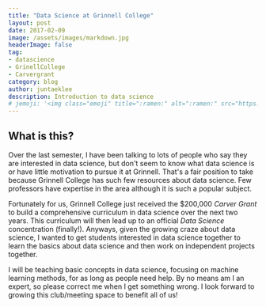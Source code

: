 ```yaml
---
title: "Data Science at Grinnell College"
layout: post
date: 2017-02-09
image: /assets/images/markdown.jpg
headerImage: false
tag:
- datascience
- GrinellCollege
- Carvergrant
category: blog
author: juntaeklee
description: Introduction to data science 
# jemoji: '<img class="emoji" title=":ramen:" alt=":ramen:" src="https://assets.github.com/images/icons/emoji/unicode/1f35c.png" height="20" width="20" align="absmiddle">'
---
```


## What is this?  

Over the last semester, I have been talking to lots of people who say they are interested in data science, but don't seem to know what data science is or have little motivation to pursue it at Grinnell. That's a fair position to take because Grinnell College has such few resources about data science. Few professors have expertise in the area although it is such a popular subject.

Fortunately for us, Grinnell College just received the $200,000 *Carver Grant* to build a comprehensive curriculum in data science over the next two years. This curriculum will then lead up to an official *Data Science* concentration (finally!). Anyways, given the growing craze about data science, I wanted to get students interested in data science together to learn the basics about data science and then work on independent projects together.

I will be teaching basic concepts in data science, focusing on machine learning methods, for as long as people need help. By no means am I an expert, so please correct me when I get something wrong. I look forward to growing this club/meeting space to benefit all of us!
